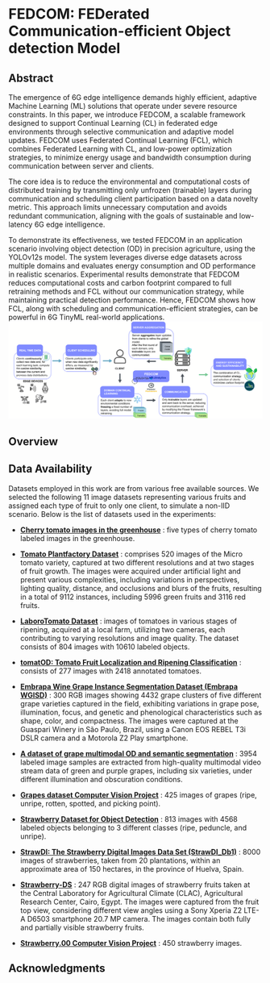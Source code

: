 # FEDCOM: FEDerated Communication-efficient Object detection Model

##  Abstract
The emergence of 6G edge intelligence demands highly efficient, adaptive Machine Learning (ML) solutions that operate under severe resource constraints. In this paper, we introduce FEDCOM, a scalable framework designed to support Continual Learning (CL) in federated edge environments through selective communication and adaptive model updates. FEDCOM uses Federated Continual Learning (FCL), which combines Federated Learning with CL, and low-power optimization strategies, to minimize energy usage and bandwidth consumption during communication between server and clients. 

The core idea is to reduce the environmental and computational costs of distributed training by transmitting only unfrozen (trainable) layers during communication and scheduling client participation based on a data novelty metric. This approach limits unnecessary computation and avoids redundant communication, aligning with the goals of sustainable and low-latency 6G edge intelligence. 

To demonstrate its effectiveness, we tested FEDCOM in an application scenario involving object detection (OD) in precision agriculture, using the YOLOv12s model. The system leverages diverse edge datasets across multiple domains and evaluates energy consumption and OD performance in realistic scenarios. Experimental results demonstrate that FEDCOM reduces computational costs and carbon footprint compared to full retraining methods and FCL without our communication strategy, while maintaining practical detection performance. Hence, FEDCOM shows how FCL, along with scheduling and communication-efficient strategies, can be powerful in 6G TinyML real-world applications.
![Framework](framework_backgroud.png)

## Overview
## Data Availability
Datasets employed in this work are from various free available sources.  We selected the following 11 image datasets representing various fruits and assigned each type of fruit to only one client, to simulate a non-IID scenario.
Below is the list of datasets used in the experiments:

- **[Cherry tomato images in the greenhouse](#)**  : five types of cherry tomato labeled images in the greenhouse.
    
- **[Tomato Plantfactory Dataset](#)** : comprises 520 images of the Micro tomato variety, captured at two different resolutions and at two stages of fruit growth. The images were acquired under artificial light and present various complexities, including variations in perspectives, lighting quality, distance, and occlusions and blurs of the fruits, resulting in a total of 9112 instances, including 5996 green fruits and 3116 red fruits.
    
- **[LaboroTomato Dataset](#)** : images of tomatoes in various stages of ripening, acquired at a local farm, utilizing two cameras, each contributing to varying resolutions and image quality. The dataset consists of 804 images with 10610 labeled objects.

- **[tomatOD: Tomato Fruit Localization and Ripening Classification](#)** : consists of 277 images with 2418 annotated tomatoes.
    
- **[Embrapa Wine Grape Instance Segmentation Dataset (Embrapa WGISD)](#)** : 300 RGB images showing 4432 grape clusters of five different grape varieties captured in the field, exhibiting variations in grape pose, illumination, focus, and genetic and phenological characteristics such as shape, color, and compactness. The images were captured at the Guaspari Winery in São Paulo, Brazil, using a Canon EOS REBEL T3i DSLR camera and a Motorola Z2 Play smartphone.

- **[A dataset of grape multimodal OD and semantic segmentation](#)** : 3954 labeled image samples are extracted from high-quality multimodal video stream data of green and purple grapes, including six varieties, under different illumination and obscuration conditions.
    
- **[Grapes dataset Computer Vision Project](#)** : 425 images of grapes (ripe, unripe, rotten, spotted, and picking point).
    
- **[Strawberry Dataset for Object Detection](#)** : 813 images with 4568 labeled objects belonging to 3 different classes (ripe, peduncle, and unripe).
    
- **[StrawDI: The Strawberry Digital Images Data Set (StrawDI\_Db1)](#)** : 8000 images of strawberries, taken from 20 plantations, within an approximate area of 150 hectares, in the province of Huelva, Spain.
    
- **[Strawberry-DS](#)** : 247 RGB digital images of strawberry fruits taken at the Central Laboratory for Agricultural Climate (CLAC), Agricultural Research Center, Cairo, Egypt. The images were captured from the fruit top view, considering different view angles using a Sony Xperia Z2 LTE-A D6503 smartphone 20.7 MP camera. The images contain both fully and partially visible strawberry fruits.
    
- **[Strawberry.00 Computer Vision Project](#)**  : 450 strawberry images.

## Acknowledgments

